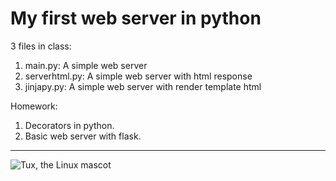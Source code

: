 # My first web server in python

3 files in class:

1. main.py:       A simple web server
2. serverhtml.py: A simple web server with html response
3. jinjapy.py:    A simple web server with render template html

Homework:

1. Decorators in python.
2. Basic web server with flask.
---

![Tux, the Linux mascot](https://www.muylinux.com/wp-content/uploads/2017/06/github.png)